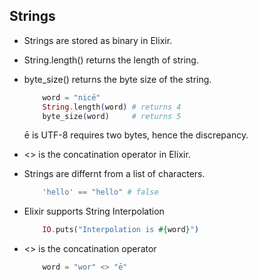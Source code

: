 ## Strings

* Strings are stored as binary in Elixir.
* String.length() returns the length of string.
* byte_size()  returns the byte size of the string.
    ``` elixir
        word = "nicē"
        String.length(word) # returns 4
        byte_size(word)     # returns 5
    ```
    ē is UTF-8 requires two bytes, hence the discrepancy.

* <> is the concatination operator in Elixir.
* Strings are differnt from a list of characters.
    ``` elixir
        'hello' == "hello" # false
    ```
* Elixir supports String Interpolation
    ``` elixir
        IO.puts("Interpolation is #{word}")
    ````

* <> is the concatination operator
    ``` elixir
        word = "wor" <> "ē"
    ````
